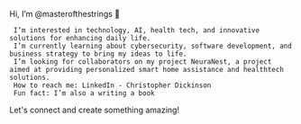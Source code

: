 Hi, I’m @masterofthestrings 👋

     I’m interested in technology, AI, health tech, and innovative solutions for enhancing daily life.
     I’m currently learning about cybersecurity, software development, and business strategy to bring my ideas to life.
     I’m looking for collaborators on my project NeuraNest, a project aimed at providing personalized smart home assistance and healthtech solutions.
     How to reach me: LinkedIn - Christopher Dickinson
     Fun fact: I’m also a writing a book

Let's connect and create something amazing!
